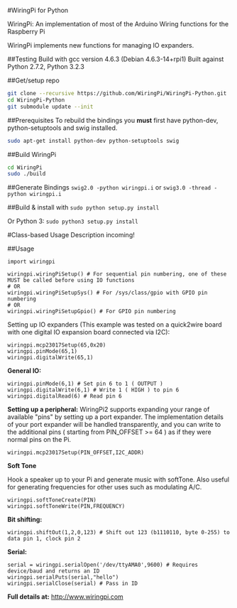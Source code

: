 #WiringPi for Python

WiringPi: An implementation of most of the Arduino Wiring
	functions for the Raspberry Pi

WiringPi implements new functions for managing IO expanders.

##Testing
Build with gcc version 4.6.3 (Debian 4.6.3-14+rpi1)
Built against Python 2.7.2, Python 3.2.3

##Get/setup repo
```bash
git clone --recursive https://github.com/WiringPi/WiringPi-Python.git
cd WiringPi-Python
git submodule update --init
```

##Prerequisites
To rebuild the bindings
you **must** first have python-dev, python-setuptools and swig installed.
```bash
sudo apt-get install python-dev python-setuptools swig
```

##Build WiringPi
```bash
cd WiringPi
sudo ./build
```

##Generate Bindings
`swig2.0 -python wiringpi.i`
or
`swig3.0 -thread -python wiringpi.i`

##Build & install with
`sudo python setup.py install`

Or Python 3:
`sudo python3 setup.py install`

#Class-based Usage
Description incoming!

##Usage

	import wiringpi
	
	wiringpi.wiringPiSetup() # For sequential pin numbering, one of these MUST be called before using IO functions
	# OR
	wiringpi.wiringPiSetupSys() # For /sys/class/gpio with GPIO pin numbering
	# OR
	wiringpi.wiringPiSetupGpio() # For GPIO pin numbering


Setting up IO expanders (This example was tested on a quick2wire board with one digital IO expansion board connected via I2C):

	wiringpi.mcp23017Setup(65,0x20)
	wiringpi.pinMode(65,1)
	wiringpi.digitalWrite(65,1)

**General IO:**

	wiringpi.pinMode(6,1) # Set pin 6 to 1 ( OUTPUT )
	wiringpi.digitalWrite(6,1) # Write 1 ( HIGH ) to pin 6
	wiringpi.digitalRead(6) # Read pin 6

**Setting up a peripheral:**
WiringPi2 supports expanding your range of available "pins" by setting up a port expander. The implementation details of
your port expander will be handled transparently, and you can write to the additional pins ( starting from PIN_OFFSET >= 64 )
as if they were normal pins on the Pi.

	wiringpi.mcp23017Setup(PIN_OFFSET,I2C_ADDR)

**Soft Tone**

Hook a speaker up to your Pi and generate music with softTone. Also useful for generating frequencies for other uses such as modulating A/C.

	wiringpi.softToneCreate(PIN)
	wiringpi.softToneWrite(PIN,FREQUENCY)

**Bit shifting:**

	wiringpi.shiftOut(1,2,0,123) # Shift out 123 (b1110110, byte 0-255) to data pin 1, clock pin 2

**Serial:**

	serial = wiringpi.serialOpen('/dev/ttyAMA0',9600) # Requires device/baud and returns an ID
	wiringpi.serialPuts(serial,"hello")
	wiringpi.serialClose(serial) # Pass in ID

**Full details at:**
http://www.wiringpi.com
